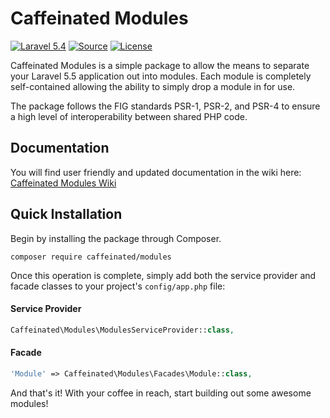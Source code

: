 # Caffeinated Modules
[![Laravel 5.4](https://img.shields.io/badge/Laravel-5.4-orange.svg?style=flat-square)](http://laravel.com)
[![Source](http://img.shields.io/badge/source-caffeinated/modules-blue.svg?style=flat-square)](https://github.com/caffeinated/modules)
[![License](http://img.shields.io/badge/license-MIT-brightgreen.svg?style=flat-square)](https://tldrlegal.com/license/mit-license)

Caffeinated Modules is a simple package to allow the means to separate your Laravel 5.5 application out into modules. Each module is completely self-contained allowing the ability to simply drop a module in for use.

The package follows the FIG standards PSR-1, PSR-2, and PSR-4 to ensure a high level of interoperability between shared PHP code.

## Documentation
You will find user friendly and updated documentation in the wiki here: [Caffeinated Modules Wiki](https://github.com/caffeinated/modules/wiki)

## Quick Installation
Begin by installing the package through Composer.

```
composer require caffeinated/modules
```

Once this operation is complete, simply add both the service provider and facade classes to your project's `config/app.php` file:

#### Service Provider

```php
Caffeinated\Modules\ModulesServiceProvider::class,
```

#### Facade

```php
'Module' => Caffeinated\Modules\Facades\Module::class,
```

And that's it! With your coffee in reach, start building out some awesome modules!
